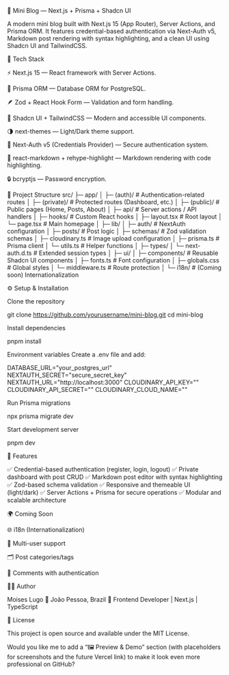 📰 Mini Blog — Next.js + Prisma + Shadcn UI

A modern mini blog built with Next.js 15 (App Router), Server Actions, and Prisma ORM. It features credential-based authentication via Next-Auth v5, Markdown post rendering with syntax highlighting, and a clean UI using Shadcn UI and TailwindCSS.

🚀 Tech Stack

⚡ Next.js 15 — React framework with Server Actions.

🧠 Prisma ORM — Database ORM for PostgreSQL.

🪶 Zod + React Hook Form — Validation and form handling.

🎨 Shadcn UI + TailwindCSS — Modern and accessible UI components.

🌗 next-themes — Light/Dark theme support.

🔐 Next-Auth v5 (Credentials Provider) — Secure authentication system.

📝 react-markdown + rehype-highlight — Markdown rendering with code highlighting.

🔒 bcryptjs — Password encryption.

📁 Project Structure
src/
├─ app/
│ ├─ (auth)/ # Authentication-related routes
│ ├─ (private)/ # Protected routes (Dashboard, etc.)
│ ├─ (public)/ # Public pages (Home, Posts, About)
│ ├─ api/ # Server actions / API handlers
│ ├─ hooks/ # Custom React hooks
│ ├─ layout.tsx # Root layout
│ └─ page.tsx # Main homepage
│
├─ lib/
│ ├─ auth/ # NextAuth configuration
│ ├─ posts/ # Post logic
│ ├─ schemas/ # Zod validation schemas
│ ├─ cloudinary.ts # Image upload configuration
│ ├─ prisma.ts # Prisma client
│ └─ utils.ts # Helper functions
│
├─ types/
│ └─ next-auth.d.ts # Extended session types
│
├─ ui/
│ ├─ components/ # Reusable Shadcn UI components
│ ├─ fonts.ts # Font configuration
│ ├─ globals.css # Global styles
│ └─ middleware.ts # Route protection
│
└─ i18n/ # (Coming soon) Internationalization

⚙️ Setup & Installation

Clone the repository

git clone https://github.com/yourusername/mini-blog.git
cd mini-blog

Install dependencies

pnpm install

Environment variables
Create a .env file and add:

DATABASE_URL="your_postgres_url"
NEXTAUTH_SECRET="secure_secret_key"
NEXTAUTH_URL="http://localhost:3000"
CLOUDINARY_API_KEY=""
CLOUDINARY_API_SECRET=""
CLOUDINARY_CLOUD_NAME=""

Run Prisma migrations

npx prisma migrate dev

Start development server

pnpm dev

🧩 Features

✅ Credential-based authentication (register, login, logout)
✅ Private dashboard with post CRUD
✅ Markdown post editor with syntax highlighting
✅ Zod-based schema validation
✅ Responsive and themeable UI (light/dark)
✅ Server Actions + Prisma for secure operations
✅ Modular and scalable architecture

🌍 Coming Soon

🌐 i18n (Internationalization)

🧱 Multi-user support

🗂 Post categories/tags

💬 Comments with authentication

🧑‍💻 Author

Moises Lugo
📍 João Pessoa, Brazil
💼 Frontend Developer | Next.js | TypeScript

📄 License

This project is open source and available under the MIT License.

Would you like me to add a “🖼️ Preview & Demo” section (with placeholders for screenshots and the future Vercel link) to make it look even more professional on GitHub?
